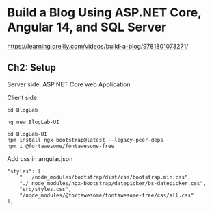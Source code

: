 # Build a Blog Using ASP.NET Core, Angular 14, and SQL Server
https://learning.oreilly.com/videos/build-a-blog/9781801073271/


## Ch2: Setup
Server side:
ASP.NET Core web Application

Client side
```
cd BlogLab

ng new BlogLab-UI

cd BlogLab-UI
npm install ngx-bootstrap@latest --legacy-peer-deps
npm i @fortawesome/fontawesome-free
```

Add css in angular.json
```
"styles": [
    " . /node_modules/bootstrap/dist/css/bootstrap.min.css",
    "./ node_modules/ngx-bootstrap/datepicker/bs-datepicker.css",
    "src/styles.css",
    "/node_modules/@fortawesome/fontawesome-free/css/all.css"
],
```
